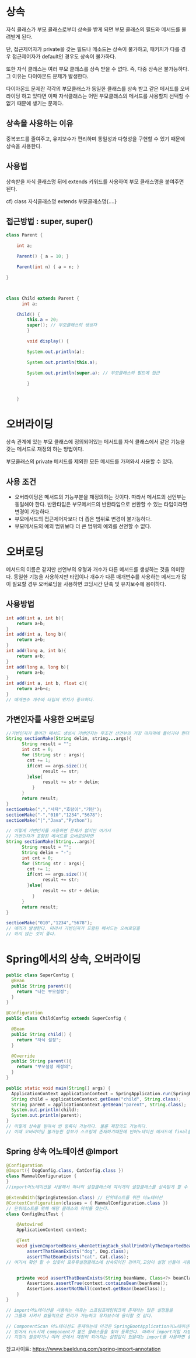 # 상속

자식 클래스가 부모 클래스로부터 상속을 받게 되면 부모 클래스의 필드와 메서드를 물려받게 된다.

단, 접근제어자가 private을 갖는 필드나 메소드는 상속이 불가하고, 패키지가 다를 경우 접근제어자가 default인 경우도 상속이 불가하다.

또한 자식 클래스는 여러 부모 클래스를 상속 받을 수 없다. 즉, 다중 상속은 불가능하다. 그 이유는 다이아몬드 문제가 발생한다.

다이아몬드 문제란 각각의 부모클래스가 동일한 클래스를 상속 받고 같은 메서드를 오버라이딩 하고 있다면 이때 자식클래스는 어떤 부모클래스의 메서드를 사용할지 선택할 수 없기 때문에 생기는 문제다.

## 상속을 사용하는 이유

중복코드를 줄여주고, 유지보수가 편리하며 통일성과 다형성을 구현할 수 있기 때문에 상속을 사용한다.

## 사용법

상속받을 자식 클래스명 뒤에 extends 키워드를 사용하여 부모 클래스명을 붙여주면 된다.

cf) class 자식클래스명 extends 부모클래스명{....}

## 접근방법 : super, super()

```java
class Parent {

    int a;

    Parent() { a = 10; }

    Parent(int n) { a = n; }

}



class Child extends Parent {
      int a;

    Child() {
        this.a = 20;
        super(); // 부모클래스의 생성자
        }

        void display() {

        System.out.println(a);

        System.out.println(this.a);

        System.out.println(super.a); // 부모클래스의 필드에 접근

        }


    }
```

# 오버라이딩

상속 관계에 있는 부모 클래스에 정의되어있는 메서드를 자식 클래스에서 같은 기능을 갖는 메서드로 재정의 하는 방법이다.

부모클래스의 private 메서드를 제외한 모든 메서드를 가져와서 사용할 수 있다.

## 사용 조건

- 오버라이딩은 메서드의 기능부분을 재정의하는 것이다. 따라서 메서드의 선언부는 동일해야 한다. 반환타입은 부모메서드의 반환타입으로 변환할 수 있는 타입이라면 변경이 가능하다.
- 부모메서드의 접근제어자보다 더 좁은 범위로 변경이 불가능하다.
- 부모메서드의 예외 범위보다 더 큰 범위의 예외를 선언할 수 없다.

# 오버로딩

메서드의 이름은 같지만 선언부의 유형과 개수가 다른 메서드를 생성하는 것을 의미한다. 동일한 기능을 사용하지만 타입이나 개수가 다른 매개변수를 사용하는 메서드가 많이 필요할 경우 오버로딩을 사용하면 코딩시간 단축 및 유지보수에 용이하다.

## 사용방법

```java
int add(int a, int b){
    return a+b;
}
int add(int a, long b){
    return a+b;
}
int add(long a, int b){
    return a+b;
}
int add(long a, long b){
    return a+b;
}
int add(int a, int b, float c){
    return a+b+c;
}
// 매개변수 개수와 타입의 위치가 중요하다.
```

## 가변인자를 사용한 오버로딩

```java
//가변인자가 들어간 메서드 생성시 가변인자는 무조건 선언부의 가장 마지막에 들어가야 한다.  .
String sectionMake(String delim, string...args){
      String result = "";
      int cnt = 0;
      for (String str : args){
        cnt += 1;
        if(cnt == args.size()){
              result += str;
        }else{
              result += str + delim;
          }
      }
      return result;
}
sectionMake(",","사자","호랑이","기린");
sectionMake("-","010","1234","5678");
sectionMake("|","Java","Python");

// 이렇게 가변인자를 사용하면 문제가 없지만 여기서
// 가변인자가 포함된 메서드를 오버로딩하면
String sectionMake(String...args){
      String result = "";
      String delim = "-";
      int cnt = 0;
      for (String str : args){
        cnt += 1;
        if(cnt == args.size()){
              result += str;
        }else{
              result += str + delim;
          }
      }
      return result;
}

sectionMake("010","1234","5678");
// 에러가 발생한다. 따라서 가변인자가 포함된 메서드는 오버로딩을
// 하지 않는 것이 좋다.

```

# Spring에서의 상속, 오버라이딩

```java
public class SuperConfig {
  @Bean
  public String parent(){
    return "나는 부모설정";
  }
}

@Configuration
public class ChildConfig extends SuperConfig {

  @Bean
  public String child() {
    return "자식 설정";
  }

  @Override
  public String parent(){
    return "부모설정 재정의";
  }
}

public static void main(String[] args) {
  ApplicationContext applicationContext = SpringApplication.run(SpringBootApplication.class, args);
  String child = applicationContext.getBean("child", String.class);
  String parent = applicationContext.getBean("parent", String.class);
  System.out.println(child);
  System.out.println(parent);
}
// 이렇게 상속을 받아서 빈 등록이 가능하다. 물론 재정의도 가능하다.
// 이때 오버라이딩 불가능한 정보가 스프링에 존재하기때문에 빈어노테이션 메서드에 final을 사용이 불가능하다.
```

## Spring 상속 어노테이션 @Import

```java
@Configuration
@Import({ DogConfig.class, CatConfig.class })
class MammalConfiguration {
}
//import어노테이션을 사용해서 하나의 설정클래스에 여러개의 설정클래스를 상속받게 할 수 있다.

@ExtendWith(SpringExtension.class) // 단위테스트를 위한 어노테이션
@ContextConfiguration(classes = { MammalConfiguration.class })
// 단위테스트를 위해 해당 클래스의 위치를 찾는다.
class ConfigUnitTest {

    @Autowired
    ApplicationContext context;

    @Test
    void givenImportedBeans_whenGettingEach_shallFindOnlyTheImportedBeans() {
        assertThatBeanExists("dog", Dog.class);
        assertThatBeanExists("cat", Cat.class);
// 여기서 확인 할 수 있듯이 포유류설정클래스에 상속되어진 강아지,고양이 설정 빈들이 사용가능하다.


    private void assertThatBeanExists(String beanName, Class<?> beanClass) {
        Assertions.assertTrue(context.containsBean(beanName));
        Assertions.assertNotNull(context.getBean(beanClass));
    }
}

// import어노테이션을 사용하는 이유는 스프링프레임워크에 존재하는 많은 설정들을
// 그룹화 시켜서 효율적으로 관리가 가능하고 유지보수에 용이할 것 같다.

// ComponentScan 어노테이션도 존재하는데 이것은 SpringBootApplication어노테이션에 포함되어
// 있어서 run시에 component가 붙은 클래스들을 찾아 등록한다. 따라서 import처럼 지정을 할 수 없어서
// 지정이 필요하거나 여러 곳에서 재정의 되어지는 설정값이 있을때는 import를 사용하면 좋을 것 같다.
```

참고사이트: https://www.baeldung.com/spring-import-annotation
